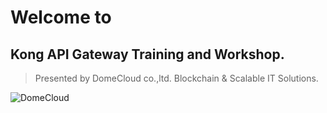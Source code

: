 # Welcome to
## Kong API Gateway Training and Workshop.

> Presented by DomeCloud co.,ltd.
Blockchain & Scalable IT Solutions.

![DomeCloud](https://avatars.githubusercontent.com/u/16351976?s=200&v=4)